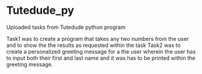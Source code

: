 # Tutedude_py
Uploaded tasks from Tutedude python program

Task1 was to create a program that takes any two numbers from the user and to show the the results as requested within the task
Task2 was to create a personalized greeting message for a the user wherein the user has to input both their first and last name and it was has to be printed within the greeting message. 
